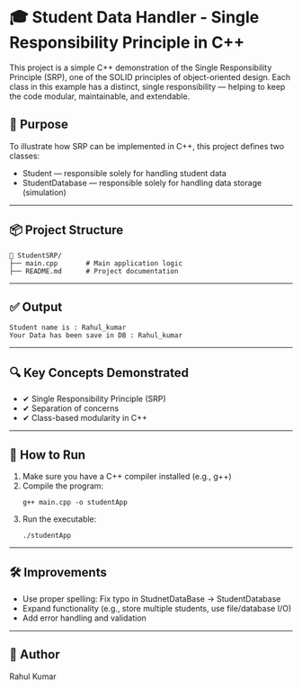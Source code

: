 
# 🎓 Student Data Handler - Single Responsibility Principle in C++

This project is a simple C++ demonstration of the Single Responsibility Principle (SRP), one of the SOLID principles of object-oriented design. Each class in this example has a distinct, single responsibility — helping to keep the code modular, maintainable, and extendable.

## 📌 Purpose

To illustrate how SRP can be implemented in C++, this project defines two classes:

- Student — responsible solely for handling student data
- StudentDatabase — responsible solely for handling data storage (simulation)

---

## 📦 Project Structure

```
📁 StudentSRP/
├── main.cpp       # Main application logic
├── README.md      # Project documentation
```

---
## ✅ Output

```
Student name is : Rahul_kumar
Your Data has been save in DB : Rahul_kumar
```

---

## 🔍 Key Concepts Demonstrated

- ✔ Single Responsibility Principle (SRP)
- ✔ Separation of concerns
- ✔ Class-based modularity in C++

---

## 📖 How to Run

1. Make sure you have a C++ compiler installed (e.g., g++)
2. Compile the program:
   ```
   g++ main.cpp -o studentApp
   ```
3. Run the executable:
   ```
   ./studentApp
   ```

---

## 🛠 Improvements

- Use proper spelling: Fix typo in StudnetDataBase → StudentDatabase
- Expand functionality (e.g., store multiple students, use file/database I/O)
- Add error handling and validation

---

## 🧠 Author

Rahul Kumar
